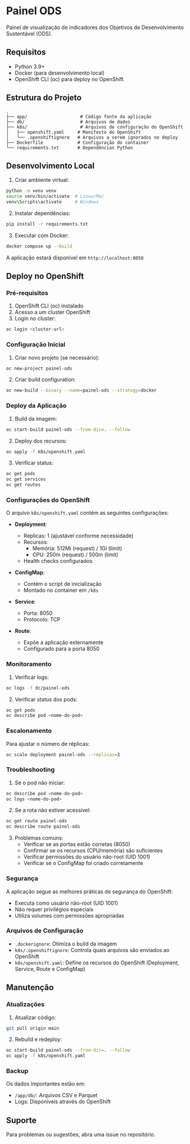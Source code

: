 # Painel ODS

Painel de visualização de indicadores dos Objetivos de Desenvolvimento Sustentável (ODS).

## Requisitos

- Python 3.9+
- Docker (para desenvolvimento local)
- OpenShift CLI (oc) para deploy no OpenShift

## Estrutura do Projeto

```
.
├── app/                    # Código fonte da aplicação
├── db/                     # Arquivos de dados
├── k8s/                    # Arquivos de configuração do OpenShift
│   ├── openshift.yaml     # Manifesto do OpenShift
│   └── .openshiftignore   # Arquivos a serem ignorados no deploy
├── Dockerfile             # Configuração do container
└── requirements.txt       # Dependências Python
```

## Desenvolvimento Local

1. Criar ambiente virtual:
```bash
python -m venv venv
source venv/bin/activate  # Linux/Mac
venv\Scripts\activate     # Windows
```

2. Instalar dependências:
```bash
pip install -r requirements.txt
```

3. Executar com Docker:
```bash
docker compose up --build
```

A aplicação estará disponível em `http://localhost:8050`

## Deploy no OpenShift

### Pré-requisitos

1. OpenShift CLI (oc) instalado
2. Acesso a um cluster OpenShift
3. Login no cluster:
```bash
oc login <cluster-url>
```

### Configuração Inicial

1. Criar novo projeto (se necessário):
```bash
oc new-project painel-ods
```

2. Criar build configuration:
```bash
oc new-build --binary --name=painel-ods --strategy=docker
```

### Deploy da Aplicação

1. Build da imagem:
```bash
oc start-build painel-ods --from-dir=. --follow
```

2. Deploy dos recursos:
```bash
oc apply -f k8s/openshift.yaml
```

3. Verificar status:
```bash
oc get pods
oc get services
oc get routes
```

### Configurações do OpenShift

O arquivo `k8s/openshift.yaml` contém as seguintes configurações:

- **Deployment**:
  - Replicas: 1 (ajustável conforme necessidade)
  - Recursos:
    - Memória: 512Mi (request) / 1Gi (limit)
    - CPU: 250m (request) / 500m (limit)
  - Health checks configurados

- **ConfigMap**:
  - Contém o script de inicialização
  - Montado no container em `/k8s`

- **Service**:
  - Porta: 8050
  - Protocolo: TCP

- **Route**:
  - Expõe a aplicação externamente
  - Configurado para a porta 8050

### Monitoramento

1. Verificar logs:
```bash
oc logs -f dc/painel-ods
```

2. Verificar status dos pods:
```bash
oc get pods
oc describe pod <nome-do-pod>
```

### Escalonamento

Para ajustar o número de réplicas:
```bash
oc scale deployment painel-ods --replicas=3
```

### Troubleshooting

1. Se o pod não iniciar:
```bash
oc describe pod <nome-do-pod>
oc logs <nome-do-pod>
```

2. Se a rota não estiver acessível:
```bash
oc get route painel-ods
oc describe route painel-ods
```

3. Problemas comuns:
   - Verificar se as portas estão corretas (8050)
   - Confirmar se os recursos (CPU/memória) são suficientes
   - Verificar permissões do usuário não-root (UID 1001)
   - Verificar se o ConfigMap foi criado corretamente

### Segurança

A aplicação segue as melhores práticas de segurança do OpenShift:
- Executa como usuário não-root (UID 1001)
- Não requer privilégios especiais
- Utiliza volumes com permissões apropriadas

### Arquivos de Configuração

- `.dockerignore`: Otimiza o build da imagem
- `k8s/.openshiftignore`: Controla quais arquivos são enviados ao OpenShift
- `k8s/openshift.yaml`: Define os recursos do OpenShift (Deployment, Service, Route e ConfigMap)

## Manutenção

### Atualizações

1. Atualizar código:
```bash
git pull origin main
```

2. Rebuild e redeploy:
```bash
oc start-build painel-ods --from-dir=. --follow
oc apply -f k8s/openshift.yaml
```

### Backup

Os dados importantes estão em:
- `/app/db/`: Arquivos CSV e Parquet
- Logs: Disponíveis através do OpenShift

## Suporte

Para problemas ou sugestões, abra uma issue no repositório.